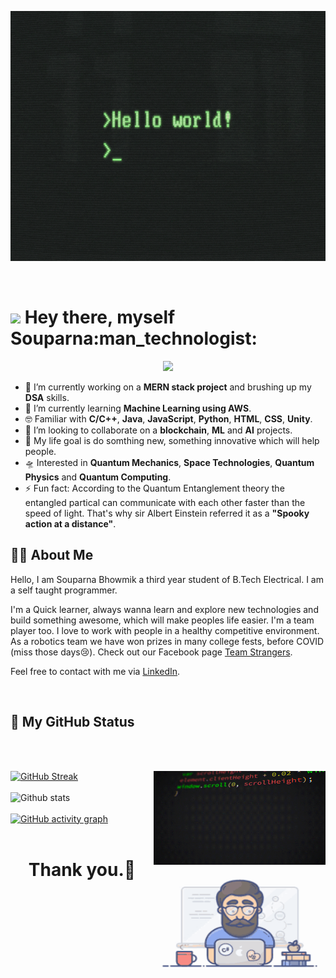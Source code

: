 
<p align="center"> <img src="https://github.com/souparna21/souparna21/blob/main/hello_world.gif?raw=true"  width="800rem" height="400rem"> </p>

<br>

<h1><img src="https://raw.githubusercontent.com/aemmadi/aemmadi/master/wave.gif" width="30rem">  Hey there, myself Souparna:man_technologist:  
<!-- <img align='right' src="https://komarev.com/ghpvc/?username=souparna21&label=Profile%20views&color=0e75b6&style=flat" alt="souparna21" /> </p>  -->
</h1>

<p align="center">
 <a href = "https://github.com/Twinkle0799/readme-typing-svg"><img src="https://readme-typing-svg.herokuapp.com?color=%2351FF30F3&size=18&center=true&lines=Gonna+be+an+excelent+Developer+One+Day+"></a>
</p>

- 🔭 I’m currently working on a **MERN stack project** and brushing up my **DSA** skills.
- 🌱 I’m currently learning **Machine Learning using AWS**.
- 🤓 Familiar with **C/C++**, **Java**, **JavaScript**, **Python**, **HTML**, **CSS**, **Unity**.
- 👯 I’m looking to collaborate on a **blockchain**, **ML** and **AI** projects.
- 🎯 My life goal is do somthing new, something innovative which will help people.
- 🛸 Interested in **Quantum Mechanics**, **Space Technologies**, **Quantum Physics** and **Quantum Computing**.
- ⚡ Fun fact: According to the Quantum Entanglement theory the entangled partical can communicate with each other faster than the speed of light. That's why sir Albert              Einstein referred it as a **"Spooky action at a distance"**.

## 👨‍💻 About Me

Hello, I am Souparna Bhowmik a third year student of B.Tech Electrical. I am a self taught programmer.

I'm a Quick learner, always wanna learn and explore new technologies and build something awesome, which will make peoples life easier.
I'm a team player too. I love to work with people in a healthy competitive environment. As a robotics team we have won prizes in many college fests, before COVID (miss those days😢). Check out our Facebook page [Team Strangers](https://www.facebook.com/WeTeamStrangers).

Feel free to contact with me via [LinkedIn](https://www.linkedin.com/in/souparna-bhowmik/).

<br>

## 🤵 My GitHub Status

<br>
<br>

<a href=""><img src="https://github.com/souparna21/souparna21/blob/main/giphy.gif" align="right" width="275rem" height="150rem" /></a>
[![GitHub Streak](http://github-readme-streak-stats.herokuapp.com?user=souparna21&theme=prussian&hide_border=true)](https://git.io/streak-stats)
<br>
<br>
![Github stats](https://github-readme-stats.vercel.app/api?username=souparna21&theme=onedark&show_icons=true&count_private=true)
<a href=""><img src="https://github.com/souparna21/souparna21/blob/main/tenor.gif" align="right" width="275rem" height="175rem" /></a>
<br>
<br>
[![GitHub activity graph](https://activity-graph.herokuapp.com/graph?username=souparna21&theme=xcode)](https://github.com/souparna21?tab=repositories)
<br>
<br>
<h1 align="center">Thank you.🙏</h1>
